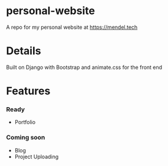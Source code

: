 # personal-website
A repo for my personal website at https://mendel.tech

# Details
Built on Django with Bootstrap and animate.css for the front end

# Features
### Ready
- Portfolio
### Coming soon
- Blog
- Project Uploading
